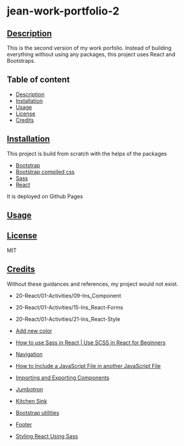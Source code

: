 # jean-work-portfolio-2
## [Description](#table-of-content)
This is the second version of my work porfolio. Instead of building everything without using any packages, this project uses React and Bootstraps. 

## Table of content
* [Description](#description)
* [Installation](#installation)
* [Usage](#usage)
* [License](#license)
* [Credits](#credits)

## [Installation](#table-of-content)
This project is build from scratch with the helps of the packages
* [Bootstrap](https://getbootstrap.com/docs/5.3/getting-started/webpack/#import-bootstrap)
* [Bootstrap compiled css](https://getbootstrap.com/docs/4.0/getting-started/webpack/#importing-compiled-css)
* [Sass](https://www.npmjs.com/package/sass?activeTab=readme)
* [React](https://www.npmjs.com/package/react)

It is deployed on Github Pages
## [Usage](#table-of-content)

## [License](#table-of-content)
MIT
## [Credits](#table-of-content)
Without these guidances and references, my project would not exist.
* 20-React/01-Activities/09-Ins_Component
* 20-React/01-Activities/15-Ins_React-Forms
* 20-React/01-Activities/21-Ins_React-Style

* [Add new color](https://getbootstrap.com/docs/5.3/customize/color/)
* [How to use Sass in React | Use SCSS in React for Beginners](https://www.youtube.com/watch?v=9F8bzIlgJ4g)
* [Navigation](https://getbootstrap.com/docs/4.0/components/card/#navigation)
* [How to Include a JavaScript File in another JavaScript File](https://www.tutorialrepublic.com/faq/how-to-include-a-javascript-file-in-another-javascript-file.php)
* [Importing and Exporting Components](https://react.dev/learn/importing-and-exporting-components)
* [Jumbotron](https://getbootstrap.com/docs/4.0/components/jumbotron/)
* [Kitchen Sink](https://getbootstrap.com/docs/4.0/components/card/#kitchen-sink)
* [Bootstrap utilities](https://www.w3schools.com/bootstrap4/bootstrap_utilities.asp)
* [Footer](https://www.w3schools.com/tags/tag_footer.asp)
* [Styling React Using Sass](https://www.w3schools.com/react/react_sass_styling.asp)